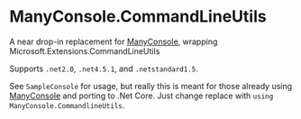 # ManyConsole.CommandLineUtils

A near drop-in replacement for [ManyConsole](https://github.com/fschwiet/ManyConsole), wrapping Microsoft.Extensions.CommandLineUtils

Supports `.net2.0`, `.net4.5.1`, and `.netstandard1.5`.

See `SampleConsole` for usage, but really this is meant for those already using [ManyConsole](https://github.com/fschwiet/ManyConsole) and porting to .Net Core. Just change replace with `using ManyConsole.CommandlineUtils`.